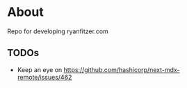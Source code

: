 # About

Repo for developing ryanfitzer.com

## TODOs

- Keep an eye on https://github.com/hashicorp/next-mdx-remote/issues/462
